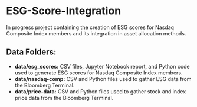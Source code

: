 # ESG-Score-Integration

In progress project containing the creation of ESG scores for Nasdaq Composite Index members and its integration in asset allocation methods. 


## Data Folders:
- **data/esg_scores:** CSV files, Jupyter Notebook report, and Python code used to generate ESG scores for Nasdaq Composite Index members. 
- **data/nasdaq-comp:** CSV and Python files used to gather ESG data from the Bloomberg Terminal.
- **data/price-data:** CSV and Python files used to gather stock and index price data from the Bloomberg Terminal.
